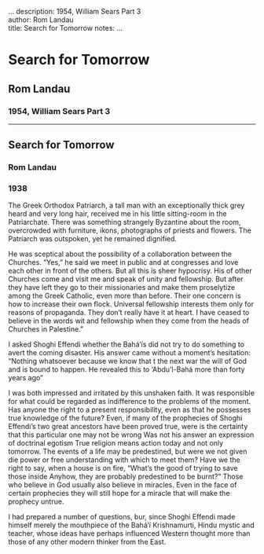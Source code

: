 ...
description: 1954, William Sears Part 3  
author: Rom Landau  
title: Search for Tomorrow 
notes:
...


# Search for Tomorrow  
## Rom Landau  
### 1954, William Sears Part 3  

------




## Search for Tomorrow

### Rom Landau

### 1938

The Greek Orthodox Patriarch, a tall man with an exceptionally thick grey heard and very long hair, received me in his little sitting-room in the Patriarchate. There was something strangely Byzantine about the room, overcrowded with furniture, ikons, photographs of priests and flowers. The Patriarch was outspoken, yet he remained dignified.  

He was sceptical about the possibility of a collaboration between the Churches. “Yes,” he said we meet in public and at congresses and love each other in front of the others. But all this is sheer hypocrisy. His of other Churches come and visit me and speak of unity and fellowship. But after they have left they go to their missionaries and make them proselytize among the Greek Catholic, even more than before. Their one concern is how to increase their own flock. Universal fellowship interests them only for reasons of propaganda. They don’t really have it at heart. I have ceased to believe in the words wit and fellowship when they come from the heads of Churches in Palestine.”  

I asked Shoghi Effendi whether the Bahá’ís did not try to do something to avert the coming disaster. His answer came without a moment’s hesitation: “Nothing whatsoever because we know that t the next war the will of God and is bound to happen. He revealed this to ‘Abdu’l-Bahá more than forty years ago”  

I was both impressed and irritated by this unshaken faith. It was responsible for what could be regarded as indifference to the problems of the moment. Has anyone the right to a present responsibility, even as that he possesses true knowledge of the future? Even, if many of the prophecies of Shoghi Effendi’s two great ancestors have been proved true, were is the certainty that this particular one may not be wrong Was not his answer an expression of doctrinal egotism True religion means action today and not only tomorrow. The events of a life may be predestined, but were we not given die power or free understanding with which to meet them? Have we the right to say, when a house is on fire, “What’s the good of trying to save those inside Anyhow, they are probably predestined to be burnt?” Those who believe in God usually also believe in miracles. Even in the face of certain prophecies they will still hope for a miracle that will make the prophecy untrue.   

I had prepared a number of questions, bur, since Shoghi Effendi made himself merely the mouthpiece of the Bahá’í Krishnamurti, Hindu mystic and teacher, whose ideas have perhaps influenced Western thought more than those of any other modern thinker from the East.
